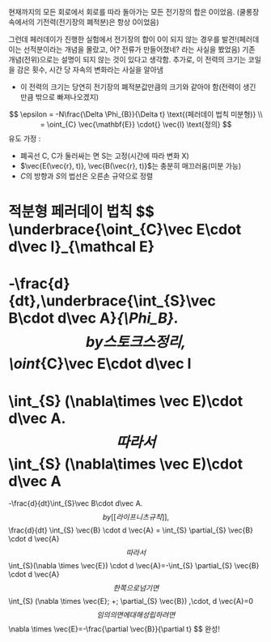 현재까지의 모든 회로에서 회로를 따라 돌아가는 모든 전기장의 합은 0이었음. (쿨롱장속에서의 기전력(전기장의 폐적분)은 항상 0이었음)

그런데 페러데이가 진행한 실험에서 전기장의 합이 0이 되지 않는 경우를 발견!(페러데이는 선적분이라는 개념을 몰랐고, 어? 전류가 만들어졌네? 라는 사실을 봤었음) 기존 개념(전위)으로는 설명이 되지 않는 것이 있다고 생각함.
추가로, 이 전력의 크기는 코일을 감은 횟수, 시간 당 자속의 변화라는 사실을 알아냄

+ 이 전력의 크기는 당연히 전기장의 폐적분값만큼의 크기와 같아야 함(전력이 생긴 만큼 밖으로 빠져나오겠지)

$$
\epsilon = -N\frac{\Delta \Phi_{B}}{\Delta t} \text{(페러데이 법칙 미분형)} \\
= \oint_{C} \vec{\mathbf{E}} \cdot{} \vec{l} \text{정의}
$$
유도
가정 : 
 - 폐곡선 C, C가  둘러싸는 면 S는 고정(시간에 따라 변화 X)
 - $\vec{E(\vec{r}, t)}, \vec{B(\vec{r}, t)}$는 충분히 매끄러움(미분 가능)
 - $C$의 방향과 $S$의 법선은 오른손 규약으로 정렬

적분형 페러데이 법칙
$$
\underbrace{\oint_{C}\vec E\cdot d\vec l}_{\mathcal E}
=
-\frac{d}{dt}\,\underbrace{\int_{S}\vec B\cdot d\vec A}_{\Phi_B}.
$$
by 스토크스 정리, 
$$
\oint_{C}\vec E\cdot d\vec l
=
\int_{S} (\nabla\times \vec E)\cdot d\vec A.
$$
따라서
$$
\int_{S} (\nabla\times \vec E)\cdot d\vec A
=
-\frac{d}{dt}\int_{S}\vec B\cdot d\vec A.
$$
by [[라이프니츠 규칙]], 
$$
\frac{d}{dt} \int_{S} \vec{B} \cdot d \vec{A} = \int_{S} \partial_{S} \vec{B} \cdot d \vec{A}
$$
따라서
$$
\int_{S}(\nabla \times \vec{E}) \cdot d \vec{A}=-\int_{S} \partial_{S} \vec{B} \cdot d \vec{A}
$$
한쪽으로 넘기면
$$
\int_{S} (\nabla \times \vec{E}\; +\; \partial_{S} \vec{B}) \,\cdot\, d \vec{A}=0 
$$
임의의 면에 대해 성립하려면
$$
\nabla \times \vec{E}=-\frac{\partial \vec{B}}{\partial t}
$$
완성!